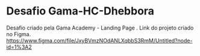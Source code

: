 # Desafio Gama-HC-Dhebbora
Desafio criado pela Gama Academy - Landing Page
.
Link do projeto criado no Figma.
https://www.figma.com/file/JxyBVmzNOdANLXqbbS3RmM/Untitled?node-id=1%3A2
